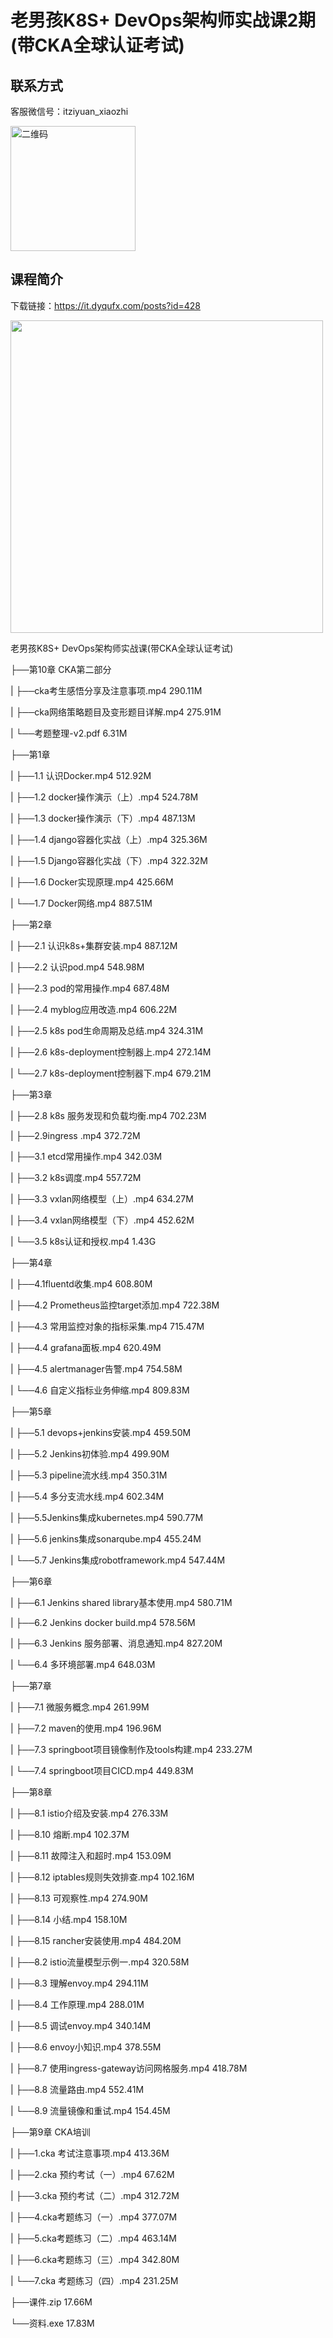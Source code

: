 # 老男孩K8S+ DevOps架构师实战课2期(带CKA全球认证考试)

## 联系方式

客服微信号：itziyuan_xiaozhi

<img src="https://ziyuanyun.oss-cn-guangzhou.aliyuncs.com/common/20240614073449/666b82192834a.jpg" width="200" height="200" alt="二维码">

## 课程简介

下载链接：https://it.dyqufx.com/posts?id=428

<img src="https://ziyuanyun.oss-cn-guangzhou.aliyuncs.com/yun/20240515151927/664461ff3d86b.jpg" width="500" alt="">

  老男孩K8S+ DevOps架构师实战课(带CKA全球认证考试)



 ├──第10章 CKA第二部分

 | ├──cka考生感悟分享及注意事项.mp4 290.11M

 | ├──cka网络策略题目及变形题目详解.mp4 275.91M

 | └──考题整理-v2.pdf 6.31M

 ├──第1章

 | ├──1.1 认识Docker.mp4 512.92M

 | ├──1.2 docker操作演示（上）.mp4 524.78M

 | ├──1.3 docker操作演示（下）.mp4 487.13M

 | ├──1.4 django容器化实战（上）.mp4 325.36M

 | ├──1.5 Django容器化实战（下）.mp4 322.32M

 | ├──1.6 Docker实现原理.mp4 425.66M

 | └──1.7 Docker网络.mp4 887.51M

 ├──第2章

 | ├──2.1 认识k8s+集群安装.mp4 887.12M

 | ├──2.2 认识pod.mp4 548.98M

 | ├──2.3 pod的常用操作.mp4 687.48M

 | ├──2.4 myblog应用改造.mp4 606.22M

 | ├──2.5 k8s pod生命周期及总结.mp4 324.31M

 | ├──2.6 k8s-deployment控制器上.mp4 272.14M

 | └──2.7 k8s-deployment控制器下.mp4 679.21M

 ├──第3章

 | ├──2.8 k8s 服务发现和负载均衡.mp4 702.23M

 | ├──2.9ingress .mp4 372.72M

 | ├──3.1 etcd常用操作.mp4 342.03M

 | ├──3.2 k8s调度.mp4 557.72M

 | ├──3.3 vxlan网络模型（上）.mp4 634.27M

 | ├──3.4 vxlan网络模型（下）.mp4 452.62M

 | └──3.5 k8s认证和授权.mp4 1.43G

 ├──第4章

 | ├──4.1fluentd收集.mp4 608.80M

 | ├──4.2 Prometheus监控target添加.mp4 722.38M

 | ├──4.3 常用监控对象的指标采集.mp4 715.47M

 | ├──4.4 grafana面板.mp4 620.49M

 | ├──4.5 alertmanager告警.mp4 754.58M

 | └──4.6 自定义指标业务伸缩.mp4 809.83M

 ├──第5章

 | ├──5.1 devops+jenkins安装.mp4 459.50M

 | ├──5.2 Jenkins初体验.mp4 499.90M

 | ├──5.3 pipeline流水线.mp4 350.31M

 | ├──5.4 多分支流水线.mp4 602.34M

 | ├──5.5Jenkins集成kubernetes.mp4 590.77M

 | ├──5.6 jenkins集成sonarqube.mp4 455.24M

 | └──5.7 Jenkins集成robotframework.mp4 547.44M

 ├──第6章

 | ├──6.1 Jenkins shared library基本使用.mp4 580.71M

 | ├──6.2 Jenkins docker build.mp4 578.56M

 | ├──6.3 Jenkins 服务部署、消息通知.mp4 827.20M

 | └──6.4 多环境部署.mp4 648.03M

 ├──第7章

 | ├──7.1 微服务概念.mp4 261.99M

 | ├──7.2 maven的使用.mp4 196.96M

 | ├──7.3 springboot项目镜像制作及tools构建.mp4 233.27M

 | └──7.4 springboot项目CICD.mp4 449.83M

 ├──第8章

 | ├──8.1 istio介绍及安装.mp4 276.33M

 | ├──8.10 熔断.mp4 102.37M

 | ├──8.11 故障注入和超时.mp4 153.09M

 | ├──8.12 iptables规则失效排查.mp4 102.16M

 | ├──8.13 可观察性.mp4 274.90M

 | ├──8.14 小结.mp4 158.10M

 | ├──8.15 rancher安装使用.mp4 484.20M

 | ├──8.2 istio流量模型示例一.mp4 320.58M

 | ├──8.3 理解envoy.mp4 294.11M

 | ├──8.4 工作原理.mp4 288.01M

 | ├──8.5 调试envoy.mp4 340.14M

 | ├──8.6 envoy小知识.mp4 378.55M

 | ├──8.7 使用ingress-gateway访问网格服务.mp4 418.78M

 | ├──8.8 流量路由.mp4 552.41M

 | └──8.9 流量镜像和重试.mp4 154.45M

 ├──第9章 CKA培训

 | ├──1.cka 考试注意事项.mp4 413.36M

 | ├──2.cka 预约考试（一）.mp4 67.62M

 | ├──3.cka 预约考试（二）.mp4 312.72M

 | ├──4.cka考题练习（一）.mp4 377.07M

 | ├──5.cka考题练习（二）.mp4 463.14M

 | ├──6.cka考题练习（三）.mp4 342.80M

 | └──7.cka 考题练习（四）.mp4 231.25M

 ├──课件.zip 17.66M

 └──资料.exe 17.83M

  
